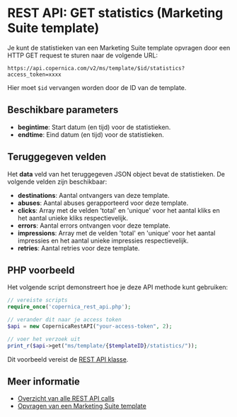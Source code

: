 # REST API: GET statistics (Marketing Suite template)

Je kunt de statistieken van een Marketing Suite template opvragen door een HTTP GET request 
te sturen naar de volgende URL:

`https://api.copernica.com/v2/ms/template/$id/statistics?access_token=xxxx`

Hier moet `$id` vervangen worden door de ID van de template.

## Beschikbare parameters

* **begintime**: Start datum (en tijd) voor de statistieken.
* **endtime**: Eind datum (en tijd) voor de statistieken.

## Teruggegeven velden

Het **data** veld van het teruggegeven JSON object bevat de statistieken. 
De volgende velden zijn beschikbaar:

* **destinations**: Aantal ontvangers van deze template.
* **abuses**: Aantal abuses gerapporteerd voor deze template.
* **clicks**: Array met de velden 'total' en 'unique' voor het aantal kliks 
en het aantal unieke kliks respectievelijk.
* **errors**: Aantal errors ontvangen voor deze template.
* **impressions**: Array met de velden 'total' en 'unique' voor het aantal impressies 
en het aantal unieke impressies respectievelijk.
* **retries**: Aantal retries voor deze template.

## PHP voorbeeld

Het volgende script demonstreert hoe je deze API methode kunt gebruiken:

```php
// vereiste scripts
require_once('copernica_rest_api.php');

// verander dit naar je access token
$api = new CopernicaRestAPI("your-access-token", 2);

// voer het verzoek uit
print_r($api->get("ms/template/{$templateID}/statistics/"));
```

Dit voorbeeld vereist de [REST API klasse](./rest-php).

## Meer informatie

* [Overzicht van alle REST API calls](./rest-api)
* [Opvragen van een Marketing Suite template](./rest-get-ms-template)

